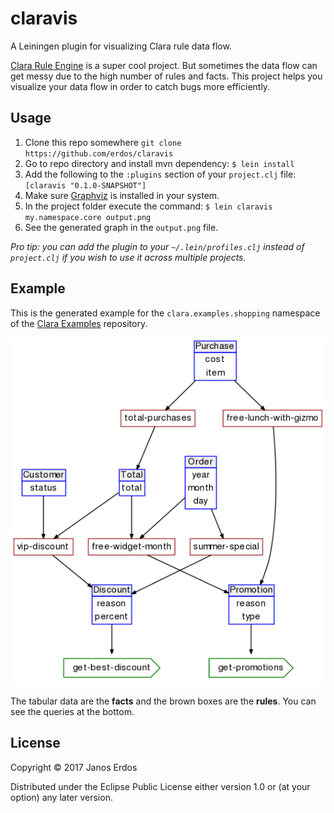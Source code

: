 # claravis

A Leiningen plugin for visualizing Clara rule data flow.

[Clara Rule Engine](https://github.com/cerner/clara-rules) is a super cool project.
But sometimes the data flow can get messy due to the high number of rules and facts.
This project helps you visualize your data flow in order to catch bugs more efficiently.

## Usage

1. Clone this repo somewhere `git clone https://github.com/erdos/claravis`
2. Go to repo directory and install mvn dependency: `$ lein install`
3. Add the following to the `:plugins` section of your `project.clj` file: `[claravis "0.1.0-SNAPSHOT"]`
4. Make sure [Graphviz](https://graphviz.org/) is installed in your system.
5. In the project folder execute the command: `$ lein claravis my.namespace.core output.png`
6. See the generated graph in the `output.png` file.

_Pro tip: you can add the plugin to your `~/.lein/profiles.clj` instead of `project.clj` if you wish to use it across multiple projects._

## Example

This is the generated example for the `clara.examples.shopping` namespace of
the [Clara Examples](https://github.com/cerner/clara-examples) repository.

<p align="center"><img src="https://github.com/erdos/claravis/blob/master/doc/shopping-example.png?raw=true" /></p>

The tabular data are the **facts** and the brown boxes are the **rules**.
You can see the queries at the bottom.

## License

Copyright © 2017 Janos Erdos

Distributed under the Eclipse Public License either version 1.0 or (at
your option) any later version.
